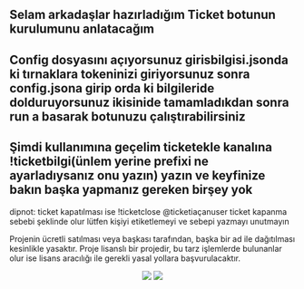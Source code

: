 ## Selam arkadaşlar hazırladığım Ticket botunun kurulumunu anlatacağım


## Config dosyasını açıyorsunuz girisbilgisi.jsonda ki tırnaklara tokeninizi giriyorsunuz sonra config.jsona girip orda ki bilgileride dolduruyorsunuz ikisinide tamamladıkdan sonra run a basarak botunuzu çalıştırabilirsiniz

## Şimdi kullanımına geçelim ticketekle kanalına !ticketbilgi(ünlem yerine prefixi ne ayarladıysanız onu yazın) yazın ve keyfinize bakın başka yapmanız gereken birşey yok

dipnot: ticket kapatılması ise !ticketclose @ticketiaçanuser ticket kapanma sebebi şeklinde olur lütfen kişiyi etiketlemeyi ve sebepi yazmayı unutmayın

 Projenin ücretli satılması veya başkası tarafından, başka bir ad ile dağıtılması kesinlikle yasaktır. Proje lisanslı bir projedir, bu tarz işlemlerde bulunanlar olur ise lisans aracılığı ile gerekli yasal yollara başvurulacaktır.
<p align="center">
  <a href="https://discord.gg/7bjT7cBRcF"><img src="https://img.shields.io/badge/Serendia%20Squad%20-1d202b.svg?&style=for-the-badge&logo=discord&logoColor=white"></a>
  <a href="https://discord.com/users/786601295737651201"><img src="https://img.shields.io/badge/Klanter%20-7289DA.svg?&style=for-the-badge&logo=discord&logoColor=white"></a>
</p>
